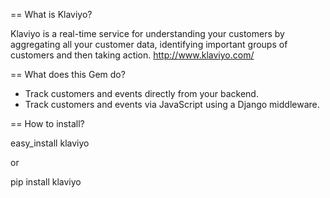== What is Klaviyo?

Klaviyo is a real-time service for understanding your customers by aggregating all your customer data, identifying important groups of customers and then taking action.
http://www.klaviyo.com/

== What does this Gem do?

* Track customers and events directly from your backend.
* Track customers and events via JavaScript using a Django middleware.


== How to install?

  easy_install klaviyo

or

  pip install klaviyo
